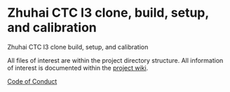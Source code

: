 # Zhuhai CTC I3 clone, build, setup, and calibration
Zhuhai CTC I3 clone build, setup, and calibration

All files of interest are within the project directory structure. All information of interest is documented within the [project wiki](https://github.com/hxmuller/ctc-i3-diy/wiki).

[Code of Conduct](ctc-i3-diy/.github/CODE_OF_CONDUCT.md)
